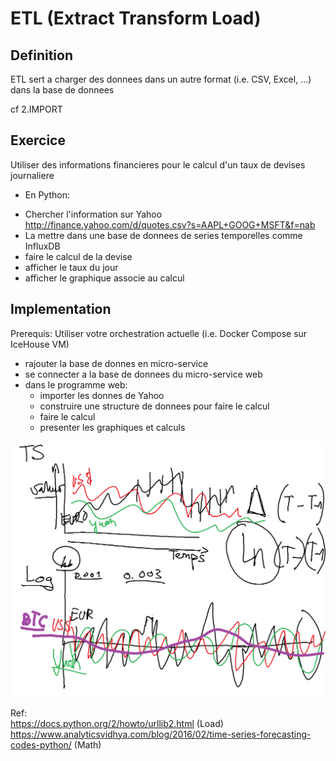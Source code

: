 # ETL (Extract Transform Load)

## Definition

ETL sert a charger des donnees dans un autre format (i.e. CSV, Excel, ...) dans la base de donnees

cf 2.IMPORT 


## Exercice

Utiliser des informations financieres pour le calcul d'un taux de devises journaliere

* En Python:
- Chercher l'information sur Yahoo
   http://finance.yahoo.com/d/quotes.csv?s=AAPL+GOOG+MSFT&f=nab
- La mettre dans une base de donnees de series temporelles comme InfluxDB
- faire le calcul de la devise
- afficher le taux du jour
- afficher le graphique associe au calcul

## Implementation
Prerequis: Utiliser votre orchestration actuelle (i.e. Docker Compose sur IceHouse VM)

- rajouter la base de donnes en micro-service 
- se connecter a la base de donnees du micro-service web 
- dans le programme web:
   * importer les donnes de Yahoo
   * construire une structure de donnees pour faire le calcul
   * faire le calcul
   * presenter les graphiques et calculs

![alt tag](https://github.com/CollegeBoreal/INF1006-16A/blob/master/9.ETL/BTC_joli.png)

Ref:   
https://docs.python.org/2/howto/urllib2.html (Load)     
https://www.analyticsvidhya.com/blog/2016/02/time-series-forecasting-codes-python/  (Math)   
